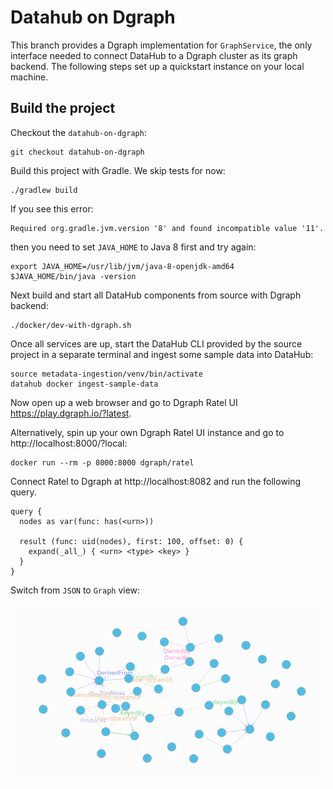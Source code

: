 # Datahub on Dgraph

This branch provides a Dgraph implementation for `GraphService`, the only interface needed to connect DataHub
to a Dgraph cluster as its graph backend. The following steps set up a quickstart instance on your local machine.

## Build the project

Checkout the `datahub-on-dgraph`:

    git checkout datahub-on-dgraph

Build this project with Gradle. We skip tests for now:

    ./gradlew build

If you see this error:

    Required org.gradle.jvm.version '8' and found incompatible value '11'.

then you need to set `JAVA_HOME` to Java 8 first and try again:

    export JAVA_HOME=/usr/lib/jvm/java-8-openjdk-amd64
    $JAVA_HOME/bin/java -version

Next build and start all DataHub components from source with Dgraph backend:

    ./docker/dev-with-dgraph.sh

Once all services are up, start the DataHub CLI provided by the source project in a separate terminal
and ingest some sample data into DataHub:

    source metadata-ingestion/venv/bin/activate
    datahub docker ingest-sample-data

Now open up a web browser and go to Dgraph Ratel UI https://play.dgraph.io/?latest.

Alternatively, spin up your own Dgraph Ratel UI instance and go to http://localhost:8000/?local:

    docker run --rm -p 8000:8000 dgraph/ratel

Connect Ratel to Dgraph at http://localhost:8082 and run the following query.

```
query {
  nodes as var(func: has(<urn>))

  result (func: uid(nodes), first: 100, offset: 0) {
    expand(_all_) { <urn> <type> <key> }
  }
}
```

Switch from `JSON` to `Graph` view:

![Ingested graph visualized in Dgraph Ratel UI](docs/imgs/dgraph-ratel.png)
